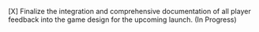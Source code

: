 [X] Finalize the integration and comprehensive documentation of all player feedback into the game design for the upcoming launch. (In Progress)